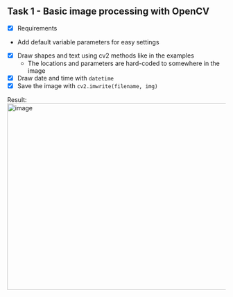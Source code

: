 ## Task 1 - Basic image processing with OpenCV
- [x] Requirements
- Add default variable parameters for easy settings
- [x] Draw shapes and text using cv2 methods like in the examples
  - The locations and parameters are hard-coded to somewhere in the image
- [x] Draw date and time with `datetime`
- [x] Save the image with `cv2.imwrite(filename, img)`

Result:
<img width="686" height="430" alt="image" src="https://github.com/user-attachments/assets/d7204971-fd37-42f4-af2c-d4f7417881a0" />
